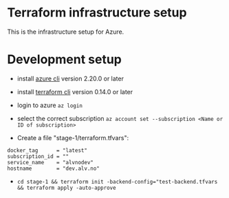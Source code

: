 # Terraform infrastructure setup

This is the infrastructure setup for Azure.

# Development setup

- install [azure cli](https://docs.microsoft.com/en-us/cli/azure/install-azure-cli) version 2.20.0 or later
- install [terraform cli](https://learn.hashicorp.com/tutorials/terraform/install-cli) version 0.14.0 or later

- login to azure `az login`

- select the correct subscription `az account set --subscription <Name or ID of subscription>`

- Create a file "stage-1/terraform.tfvars":

```
docker_tag      = "latest"
subscription_id = ""
service_name    = "alvnodev"
hostname        = "dev.alv.no"
```

- `cd stage-1 && terraform init -backend-config="test-backend.tfvars && terraform apply -auto-approve`
